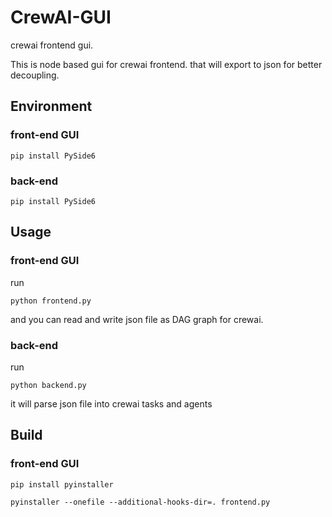 # CrewAI-GUI
crewai frontend gui.

This is node based gui for crewai frontend. that will export to json for better decoupling.

## Environment

### front-end GUI
```
pip install PySide6
```

### back-end
```
pip install PySide6
```

## Usage

### front-end GUI

run

```
python frontend.py
```
and you can read and write json file as DAG graph for crewai.

### back-end

run

```
python backend.py 
```
it will parse json file into crewai tasks and agents


## Build

### front-end GUI

```
pip install pyinstaller

pyinstaller --onefile --additional-hooks-dir=. frontend.py
```